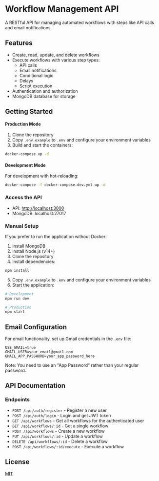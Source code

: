 # Workflow Management API

A RESTful API for managing automated workflows with steps like API calls and email notifications.

## Features

- Create, read, update, and delete workflows
- Execute workflows with various step types:
  - API calls
  - Email notifications
  - Conditional logic
  - Delays
  - Script execution
- Authentication and authorization
- MongoDB database for storage

## Getting Started


#### Production Mode

1. Clone the repository
2. Copy `.env.example` to `.env` and configure your environment variables
3. Build and start the containers:

```bash
docker-compose up -d
```

#### Development Mode

For development with hot-reloading:

```bash
docker-compose -f docker-compose.dev.yml up -d
```

### Access the API

- API: [http://localhost:3000](http://localhost:3000)
- MongoDB: localhost:27017

### Manual Setup

If you prefer to run the application without Docker:

1. Install MongoDB
2. Install Node.js (v14+)
3. Clone the repository
4. Install dependencies:

```bash
npm install
```

5. Copy `.env.example` to `.env` and configure your environment variables
6. Start the application:

```bash
# Development
npm run dev

# Production
npm start
```

## Email Configuration

For email functionality, set up Gmail credentials in the `.env` file:

```
USE_GMAIL=true
GMAIL_USER=your_email@gmail.com
GMAIL_APP_PASSWORD=your_app_password_here
```

Note: You need to use an "App Password" rather than your regular password.

## API Documentation

### Endpoints

- `POST /api/auth/register` - Register a new user
- `POST /api/auth/login` - Login and get JWT token
- `GET /api/workflows` - Get all workflows for the authenticated user
- `GET /api/workflows/:id` - Get a single workflow
- `POST /api/workflows` - Create a new workflow
- `PUT /api/workflows/:id` - Update a workflow
- `DELETE /api/workflows/:id` - Delete a workflow
- `POST /api/workflows/:id/execute` - Execute a workflow

## License

[MIT](LICENSE) 
